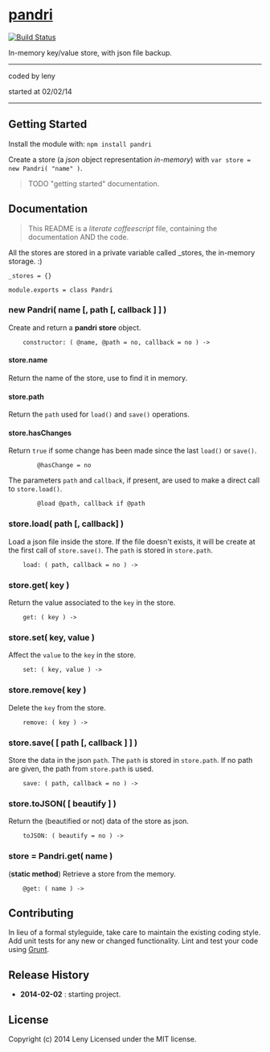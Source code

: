 # [pandri](http://github.com/leny/pandri)

[![Build Status](https://secure.travis-ci.org/Leny/pandri.png?branch=master)](http://travis-ci.org/Leny/pandri)

In-memory key/value store, with json file backup.

* * *

coded by leny

started at 02/02/14

* * *

## Getting Started

Install the module with: `npm install pandri`

Create a store (a *json* object representation *in-memory*) with `var store = new Pandri( "name" )`.

> TODO "getting started" documentation.

## Documentation

> This README is a *literate coffeescript* file, containing the documentation AND the code.

All the stores are stored in a private variable called _stores, the in-memory storage. :)

    _stores = {}

    module.exports = class Pandri

### new Pandri( name [, path [, callback ] ] )

Create and return a **pandri store** object.

        constructor: ( @name, @path = no, callback = no ) ->

#### store.name

Return the name of the store, use to find it in memory.

#### store.path

Return the `path` used for `load()` and `save()` operations.

#### store.hasChanges

Return `true` if some change has been made since the last `load()` or `save()`.

            @hasChange = no

The parameters `path` and `callback`, if present, are used to make a direct call to `store.load()`.

            @load @path, callback if @path

### store.load( path [, callback] )

Load a json file inside the store. If the file doesn't exists, it will be create at the first call of `store.save()`. The `path` is stored in `store.path`.

        load: ( path, callback = no ) ->

### store.get( key )

Return the value associated to the `key` in the store.

        get: ( key ) ->

### store.set( key, value )

Affect the `value` to the `key` in the store.

        set: ( key, value ) ->

### store.remove( key )

Delete the `key` from the store.

        remove: ( key ) ->

### store.save( [ path [, callback ] ] )

Store the data in the json `path`. The `path` is stored in `store.path`. If no path are given, the path from `store.path` is used.

        save: ( path, callback = no ) ->

### store.toJSON( [ beautify ] )

Return the (beautified or not) data of the store as json.

        toJSON: ( beautify = no ) ->

### store = Pandri.get( name )

(**static method**) Retrieve a store from the memory.

        @get: ( name ) ->

## Contributing
In lieu of a formal styleguide, take care to maintain the existing coding style. Add unit tests for any new or changed functionality. Lint and test your code using [Grunt](http://gruntjs.com/).

## Release History

* **2014-02-02** : starting project.

## License
Copyright (c) 2014 Leny
Licensed under the MIT license.
